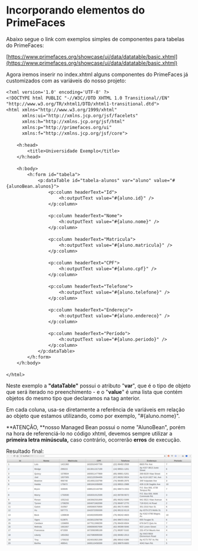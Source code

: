 # Incorporando elementos do PrimeFaces

Abaixo segue o link com exemplos simples de componentes para tabelas do PrimeFaces:

[https://www.primefaces.org/showcase/ui/data/datatable/basic.xhtml](https://www.primefaces.org/showcase/ui/data/datatable/basic.xhtml)

Agora iremos inserir no index.xhtml alguns componentes do PrimeFaces já customizados com as variáveis do nosso projeto:

```xhtml
<?xml version='1.0' encoding='UTF-8' ?>
<!DOCTYPE html PUBLIC "-//W3C//DTD XHTML 1.0 Transitional//EN" "http://www.w3.org/TR/xhtml1/DTD/xhtml1-transitional.dtd">
<html xmlns="http://www.w3.org/1999/xhtml"
      xmlns:ui="http://xmlns.jcp.org/jsf/facelets"
      xmlns:h="http://xmlns.jcp.org/jsf/html"
      xmlns:p="http://primefaces.org/ui"
      xmlns:f="http://xmlns.jcp.org/jsf/core">

    <h:head>
        <title>Universidade Exemplo</title>
    </h:head>

    <h:body>
        <h:form id="tabela">            
            <p:dataTable id="tabela-alunos" var="aluno" value="#{alunoBean.alunos}">
                <p:column headerText="Id">
                    <h:outputText value="#{aluno.id}" />
                </p:column>

                <p:column headerText="Nome">
                    <h:outputText value="#{aluno.nome}" />
                </p:column>

                <p:column headerText="Matricula">
                    <h:outputText value="#{aluno.matricula}" />
                </p:column>

                <p:column headerText="CPF">
                    <h:outputText value="#{aluno.cpf}" />
                </p:column>

                <p:column headerText="Telefone">
                    <h:outputText value="#{aluno.telefone}" />
                </p:column>

                <p:column headerText="Endereço">
                    <h:outputText value="#{aluno.endereco}" />
                </p:column>

                <p:column headerText="Período">
                    <h:outputText value="#{aluno.periodo}" />
                </p:column>
            </p:dataTable>
        </h:form>
    </h:body>

</html>
```

Neste exemplo a **"dataTable"** possui o atributo "**var**", que é o tipo de objeto que será iterado no preenchimento - e o "**value**" é uma lista que contém objetos do mesmo tipo que declaramos na tag anterior.

Em cada coluna, usa-se diretamente a referência de variáveis em relação ao objeto que estamos utilizando, como por exemplo, "\#{aluno.nome}".

**ATENÇÃO, **nosso Managed Bean possui o nome "AlunoBean", porém na hora de referenciá-lo no código xhtml, devemos sempre utilizar a **primeira letra minúscula,** caso contrário, ocorrerão **erros** de execução.

Resultado final:![](/assets/tabela.png)

